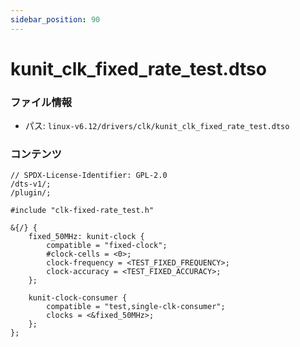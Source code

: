 ```yaml
---
sidebar_position: 90
---
```

# kunit_clk_fixed_rate_test.dtso

### ファイル情報

- パス: `linux-v6.12/drivers/clk/kunit_clk_fixed_rate_test.dtso`

### コンテンツ

```dtso
// SPDX-License-Identifier: GPL-2.0
/dts-v1/;
/plugin/;

#include "clk-fixed-rate_test.h"

&{/} {
	fixed_50MHz: kunit-clock {
		compatible = "fixed-clock";
		#clock-cells = <0>;
		clock-frequency = <TEST_FIXED_FREQUENCY>;
		clock-accuracy = <TEST_FIXED_ACCURACY>;
	};

	kunit-clock-consumer {
		compatible = "test,single-clk-consumer";
		clocks = <&fixed_50MHz>;
	};
};

```
